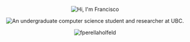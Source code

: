 <p align="center"> 
<picture>
  <source media="(prefers-color-scheme: dark)" srcset="https://readme-typing-svg.demolab.com?font=JetBrains+Mono&weight=500&size=32&duration=3000&pause=5000&color=E68100&background=321C0000&center=true&vCenter=true&multiline=true&repeat=true&width=435&lines=Hi%2C+I'm+Francisco.">
  <source media="(prefers-color-scheme: light)" srcset="https://readme-typing-svg.demolab.com?font=JetBrains+Mono&weight=500&size=32&duration=3000&pause=5000&color=0780F7FF&background=321C0000&center=true&vCenter=true&multiline=true&repeat=true&width=435&lines=Hi%2C+I'm+Francisco.">
  <img alt="Hi, I'm Francisco">
</picture>
</p>

<p align="center"> 
<picture>
  <source media="(prefers-color-scheme: dark)" srcset="https://readme-typing-svg.demolab.com?font=JetBrains+Mono&weight=500&size=20&duration=3000&pause=5000&color=E68100&background=321C0000&center=true&vCenter=true&multiline=true&repeat=true&width=800&lines=An+undergraduate+computer+science+student+and+researcher+at+UBC.">
  <source media="[(prefers-color-scheme: light)" srcset="https://readme-typing-svg.demolab.com?font=JetBrains+Mono&weight=500&size=20&duration=3000&pause=5000&color=0780F7FF&background=321C0000&center=true&vCenter=true&multiline=true&repeat=true&width=800&lines=An+undergraduate+computer+science+student+and+researcher+at+UBC.">
  <img alt="An undergraduate computer science student and researcher at UBC.">
</picture>
</p>

<p align="center" ><img src="https://github-readme-stats.vercel.app/api/top-langs?username=fperellaholfeld&show_icons=true&locale=en&layout=compact&theme=radical&hide=handlebars" alt="fperellaholfeld" /></p>

